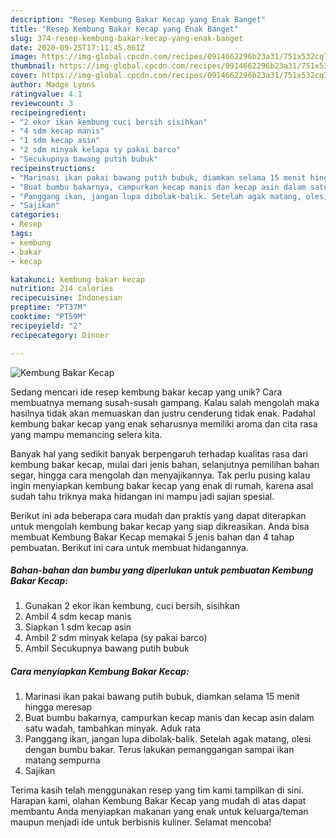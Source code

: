 ```yaml
---
description: "Resep Kembung Bakar Kecap yang Enak Banget"
title: "Resep Kembung Bakar Kecap yang Enak Banget"
slug: 374-resep-kembung-bakar-kecap-yang-enak-banget
date: 2020-09-25T17:11:45.861Z
image: https://img-global.cpcdn.com/recipes/0914662296b23a31/751x532cq70/kembung-bakar-kecap-foto-resep-utama.jpg
thumbnail: https://img-global.cpcdn.com/recipes/0914662296b23a31/751x532cq70/kembung-bakar-kecap-foto-resep-utama.jpg
cover: https://img-global.cpcdn.com/recipes/0914662296b23a31/751x532cq70/kembung-bakar-kecap-foto-resep-utama.jpg
author: Madge Lyons
ratingvalue: 4.1
reviewcount: 3
recipeingredient:
- "2 ekor ikan kembung cuci bersih sisihkan"
- "4 sdm kecap manis"
- "1 sdm kecap asin"
- "2 sdm minyak kelapa sy pakai barco"
- "Secukupnya bawang putih bubuk"
recipeinstructions:
- "Marinasi ikan pakai bawang putih bubuk, diamkan selama 15 menit hingga meresap"
- "Buat bumbu bakarnya, campurkan kecap manis dan kecap asin dalam satu wadah, tambahkan minyak. Aduk rata"
- "Panggang ikan, jangan lupa dibolak-balik. Setelah agak matang, olesi dengan bumbu bakar. Terus lakukan pemanggangan sampai ikan matang sempurna"
- "Sajikan"
categories:
- Resep
tags:
- kembung
- bakar
- kecap

katakunci: kembung bakar kecap 
nutrition: 214 calories
recipecuisine: Indonesian
preptime: "PT37M"
cooktime: "PT59M"
recipeyield: "2"
recipecategory: Dinner

---
```



![Kembung Bakar Kecap](https://img-global.cpcdn.com/recipes/0914662296b23a31/751x532cq70/kembung-bakar-kecap-foto-resep-utama.jpg)

Sedang mencari ide resep kembung bakar kecap yang unik? Cara membuatnya memang susah-susah gampang. Kalau salah mengolah maka hasilnya tidak akan memuaskan dan justru cenderung tidak enak. Padahal kembung bakar kecap yang enak seharusnya memiliki aroma dan cita rasa yang mampu memancing selera kita.

Banyak hal yang sedikit banyak berpengaruh terhadap kualitas rasa dari kembung bakar kecap, mulai dari jenis bahan, selanjutnya pemilihan bahan segar, hingga cara mengolah dan menyajikannya. Tak perlu pusing kalau ingin menyiapkan kembung bakar kecap yang enak di rumah, karena asal sudah tahu triknya maka hidangan ini mampu jadi sajian spesial.




Berikut ini ada beberapa cara mudah dan praktis yang dapat diterapkan untuk mengolah kembung bakar kecap yang siap dikreasikan. Anda bisa membuat Kembung Bakar Kecap memakai 5 jenis bahan dan 4 tahap pembuatan. Berikut ini cara untuk membuat hidangannya.

<!--inarticleads1-->

##### Bahan-bahan dan bumbu yang diperlukan untuk pembuatan Kembung Bakar Kecap:

1. Gunakan 2 ekor ikan kembung, cuci bersih, sisihkan
1. Ambil 4 sdm kecap manis
1. Siapkan 1 sdm kecap asin
1. Ambil 2 sdm minyak kelapa (sy pakai barco)
1. Ambil Secukupnya bawang putih bubuk




<!--inarticleads2-->

##### Cara menyiapkan Kembung Bakar Kecap:

1. Marinasi ikan pakai bawang putih bubuk, diamkan selama 15 menit hingga meresap
1. Buat bumbu bakarnya, campurkan kecap manis dan kecap asin dalam satu wadah, tambahkan minyak. Aduk rata
1. Panggang ikan, jangan lupa dibolak-balik. Setelah agak matang, olesi dengan bumbu bakar. Terus lakukan pemanggangan sampai ikan matang sempurna
1. Sajikan




Terima kasih telah menggunakan resep yang tim kami tampilkan di sini. Harapan kami, olahan Kembung Bakar Kecap yang mudah di atas dapat membantu Anda menyiapkan makanan yang enak untuk keluarga/teman maupun menjadi ide untuk berbisnis kuliner. Selamat mencoba!
